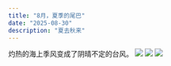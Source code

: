 ```yaml
---
title: "8月，夏季的尾巴"
date: "2025-08-30"
description: "夏去秋来"
---
```


灼热的海上季风变成了阴晴不定的台风。
![](https://taffyblog.oss-ap-northeast-1.aliyuncs.com/1756541657_IMG_3035.jpg)
![](https://taffyblog.oss-ap-northeast-1.aliyuncs.com/1756541662_IMG_2965.jpg)
![](https://taffyblog.oss-ap-northeast-1.aliyuncs.com/1756541663_IMG_2895.jpg)
